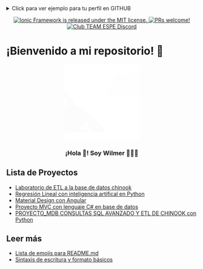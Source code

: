    <details><summary>Click para ver ejemplo para tu perfil en GITHUB</summary>
    <p>

    #### Podemos ocultar cualquier cosa, incluso el código.!
    
     # ¡Hola! Soy Wilmer 👋

    Soy un desarrollador frontend senior de Ecuador, Estudiante Universitario  (Comunidad Santo Domingo/Ecuador). Me gusta crear aplicaciones web rápidas con [Vue](https://vuejs.org/) / [React]           (https://es.reactjs.org/) / [Svelte](https://svelte.dev/), fáciles de usar y construidas con las mejores prácticas.

    ## Últimos articulos publicados

    - [Laboratorio de ETL a la base de datos chinook](https://github.com/wilmerxx/ETL_Python_Base_de_datos_Sqlite)
    - [Regresión Lineal con inteligencia artifical en Python](https://github.com/wilmerxx/Machine-Learning-Regresion-Lineal-con-array-)
    - [Material Design con Angular](https://github.com/wilmerxxx/Material_Design_Angular)
    - [Proyecto MVC con lenguaje C# en base de datos](https://github.com/wilmerxx/MVC)
    - [PROYECTO_MDB CONSULTAS SQL AVANZADO Y ETL DE CHINOOK con Python](https://github.com/wilmerxx/PROYECTO_MDB)


   </details> </p>
<p align="center">
  <a href="https://github.com/ionic-team/ionic-framework/blob/main/LICENSE">
    <img src="https://img.shields.io/badge/license-MIT-blue.svg" alt="Ionic Framework is released under the MIT license." />
  </a>
  <a href="https://github.com/ionic-team/ionic/blob/main/.github/CONTRIBUTING.md">
    <img src="https://img.shields.io/badge/PRs-welcome-brightgreen.svg" alt="PRs welcome!" />
  </a>
  <a href="https://discord.gg/6gtHxKXZRW ">
    <img src="https://img.shields.io/discord/520266681499779082?color=7289DA&label=%23ionic&logo=discord&logoColor=white" alt="Club TEAM ESPE Discord" />
  </a>
</p>
 
# ¡Bienvenido a mi repositorio! 👋
<p align="center" width="300">
   <img align="center" width="200" src="https://github.com/wilmerxx/wilmerxx/blob/main/Hacker.gif" />
   <h3 align="center">¡Hola 👋! Soy Wilmer 👨🏻‍💻</h3>
</p>


## Lista de Proyectos

 - [Laboratorio de ETL a la base de datos chinook](https://github.com/wilmerxx/ETL_Python_Base_de_datos_Sqlite)
 - [Regresión Lineal con inteligencia artifical en Python](https://github.com/wilmerxx/Machine-Learning-Regresion-Lineal-con-array-)
 - [Material Design con Angular](https://github.com/wilmerxxx/Material_Design_Angular)
 - [Proyecto MVC con lenguaje C# en base de datos](https://github.com/wilmerxx/MVC)
 - [PROYECTO_MDB CONSULTAS SQL AVANZADO Y ETL DE CHINOOK con Python](https://github.com/wilmerxx/PROYECTO_MDB)

## Leer más

- [Lista de emojis para README.md](https://gist.github.com/rxaviers/7360908)
- [Sintaxis de escritura y formato básicos](https://docs.github.com/es/get-started/writing-on-github/getting-started-with-writing-and-formatting-on-github/basic-writing-and-formatting-syntax)
